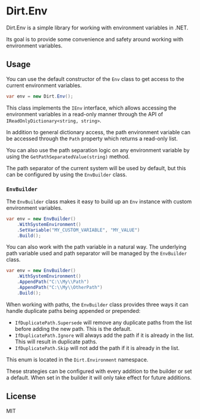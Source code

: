 # Dirt.Env

Dirt.Env is a simple library for working with environment variables in .NET.

Its goal is to provide some convenience and safety around working with environment variables.

## Usage

You can use the default constructor of the `Env` class to get access to the current environment variables.

```csharp
var env = new Dirt.Env();
```

This class implements the `IEnv` interface, which allows accessing the environment variables in a read-only manner through the API of `IReadOnlyDictionary<string, string>`.

In addition to general dictionary access, the path environment variable can be accessed through the `Path` property which returns a read-only list.

You can also use the path separation logic on any environment variable by using the `GetPathSeparatedValue(string)` method. 

The path separator of the current system will be used by default, but this can be configured by using the `EnvBuilder` class.

### `EnvBuilder`

The `EnvBuilder` class makes it easy to build up an `Env` instance with custom environment variables.

```csharp
var env = new EnvBuilder()
    .WithSystemEnvironment()
    .SetVariable("MY_CUSTOM_VARIABLE", "MY_VALUE")
    .Build();
```

You can also work with the path variable in a natural way. The underlying path variable used and path separator will be managed by the `EnvBuilder` class.

```csharp
var env = new EnvBuilder()
    .WithSystemEnvironment()
    .AppendPath("C:\\My\\Path")
    .AppendPath("C:\\My\\OtherPath")
    .Build();
```

When working with paths, the `EnvBuilder` class provides three ways it can handle duplicate paths being appended or prepended:

- `IfDuplicatePath.Supersede` will remove any duplicate paths from the list before adding the new path. This is the default.
- `IfDuplicatePath.Ignore` will always add the path if it is already in the list. This will result in duplicate paths.
- `IfDuplicatePath.Skip` will not add the path if it is already in the list.

This enum is located in the `Dirt.Environment` namespace.

These strategies can be configured with every addition to the builder or set a default. When set in the builder it will only take effect for future additions.

## License

MIT
